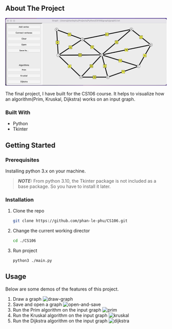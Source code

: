 <!-- ABOUT THE PROJECT -->
## About The Project

![screen-shot](./images/screen-shot.png)

The final project, I have built for the CS106 course. It helps to visualize how an algorithm(Prim, Kruskal, Dijkstra) works on an input graph.


### Built With

* Python 
* Tkinter


<!-- GETTING STARTED -->
## Getting Started

### Prerequisites

Installing python 3.x on your machine.

>**_NOTE:_**  From python 3.10, the Tkinter package is not included as a base package. So you have to install it later.


### Installation

1. Clone the repo
   ```sh
   git clone https://github.com/phan-le-phu/CS106.git
   ```
2. Change the current working director
   ```sh
   cd ./CS106
   ```
3. Run project
    ```sh
   python3 ./main.py
   ```


<!-- USAGE EXAMPLES -->
## Usage

Below are some demos of the features of this project.

1. Draw a graph
![draw-graph](https://media.giphy.com/media/s27A4KiyY0BExHO46K/giphy.gif)
2. Save and open a graph
![open-and-save](https://media.giphy.com/media/M38cxIVIC2dKS0xXlP/giphy.gif)
3. Run the Prim algorithm on the input graph
![prim](https://media.giphy.com/media/klhK8AFGXGXwdazkAk/giphy.gif)
4. Run the Kruskal algorithm on the input graph
![kruskal](https://media.giphy.com/media/rvImK4upov27rGyvKA/giphy.gif)
5. Run the Dijkstra algorithm on the input graph
![dijkstra](https://media.giphy.com/media/dZHpEE3jFzTLFNxFa0/giphy.gif)